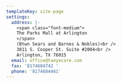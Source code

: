 ```yaml
---
templateKey: site-page
settings:
  address: |-
    <span class="font-medium">
    The Parks Mall at Arlington
    </span>
    (Btwn Sears and Barnes & Nobles)<br />
    3811 S. Cooper St. Suite #2004<br />
    Arlington, TX 76015
  email: office@taeyecare.com
  fax: '8174684742 '
  phone: '8174684461'
---
```


